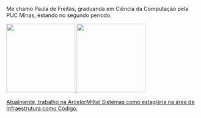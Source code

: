 Me chamo Paula de Freitas, graduanda em Ciência da Computação pela PUC Minas, estando no segundo período.
<div>
<a href="https://github.com/pauladefreitas">
<img height="180em" src="https://github-readme-stats.vercel.app/api/top-langs/?username=pauladefreitas&layout=compact&langs_count=7&theme=dracula"/>
<img height="180em" src="https://github-readme-stats.vercel.app/api?username=pauladefreitas&show_icons=true&theme=dracula&include_all_commits=true&count_private=true"/>
</div>
  
 Atualmente, trabalho na ArcelorMittal Sistemas como estagiária na área de Infraestrutura como Código. 
